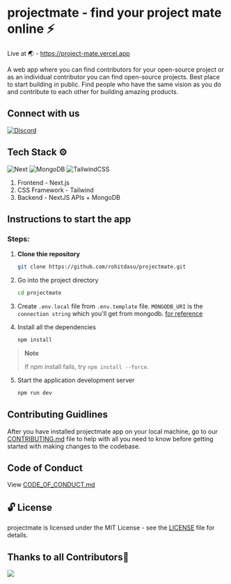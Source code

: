 # projectmate - find your project mate online ⚡

Live at 🌏 - https://project-mate.vercel.app

A web app where you can find contributors for your open-source project or as an individual contributor you can find open-source projects. Best place to start building in public.
Find people who have the same vision as you do and contribute to each other for building amazing products.

## Connect with us

[![Discord](https://img.shields.io/badge/-discord-black?style=social&logo=discord)](https://discord.gg/M2BMPdku)

## Tech Stack ⚙

![Next](https://img.shields.io/badge/-NEXT-black?style=flat-square&logo=next.js)
![MongoDB](https://img.shields.io/badge/-MongoDB-black?style=flat-square&logo=mongodb)
![TailwindCSS](https://img.shields.io/badge/-Tailwind-black?style=flat-square&logo=tailwindcss)

1. Frontend - Next.js
2. CSS Framework - Tailwind
3. Backend - NextJS APIs + MongoDB

## Instructions to start the app

### Steps:

1. **Clone thie repository**

   ```sh
   git clone https://github.com/rohitdasu/projectmate.git
   ```

2. Go into the project directory

   ```sh
   cd projectmate
   ```

3. Create `.env.local` file from `.env.template` file. `MONGODB_URI` is the `connection string` which you'll get from mongodb. [for reference](https://www.mongodb.com/docs/manual/reference/connection-string/)

4. Install all the dependencies

   ```sh
   npm install
   ```

> **Note**
>
> If npm install fails, try `npm install --force`.

5. Start the application development server

   ```sh
   npm run dev
   ```

## Contributing Guidlines

After you have installed projectmate app on your local machine, go to our [CONTRIBUTING.md](https://github.com/rohitdasu/projectmate/blob/main/CONTRIBUTING.md) file to help with all you need to know before getting started with making changes to the codebase.

## Code of Conduct

View [CODE_OF_CONDUCT.md](https://github.com/rohitdasu/projectmate/blob/main/CODE_OF_CONDUCT.md)

## 🔓 License

projectmate is licensed under the MIT License - see the [LICENSE](https://github.com/rohitdasu/projectmate/blob/main/LICENSE) file for details.

## Thanks to all Contributors💙

<a href="https://github.com/rohitdasu/projectmate/graphs/contributors">
  <img src="https://contrib.rocks/image?repo=rohitdasu/projectmate" />
</a>
